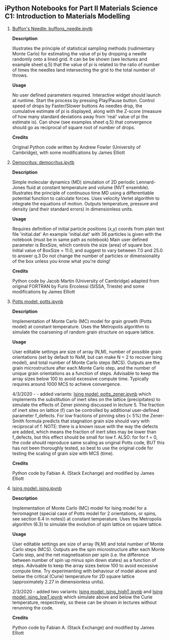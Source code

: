 ## iPython Notebooks for Part II Materials Science C1: Introduction to Materials Modelling

<ol>
<li>

[Buffon's Needle: buffons_needle.ipytb](https://partiic1-jae1001.notebooks.azure.com/j/notebooks/buffons_needle.ipynb)

**Description**

Illustrates the principle of statistical sampling methods (rudimentary Monte Carlo) for estimating
the value of pi by dropping a needle randomly onto a lined grid. It can be be shown (see lectures
and example sheet q.5) that the value of pi is related to the ratio of number of times the needles
land intersecting the grid to the total number of throws.

**Usage**

No user defined parameters required. Interactive widget should launch at runtime.
Start the process by pressing Play/Pause button. Control speed of drops by Faster/Slower buttons
As needles drop, the cumulative estimate of pi is displayed, along with the Z-score (measure of 
how many standard deviations away from 'real' value of pi the estimate is). Can show (see examples
sheet q.5) that convergence should go as reciprocal of square root of number of drops.

**Credits**

Original Python code written by Andrew Fowler (University of Cambridge), with some modifications
by James Elliott
</li>

<li>

[Democritus: democritus.ipytb](https://partiic1-jae1001.notebooks.azure.com/j/notebooks/democritus.ipynb)

**Description**

Simple molecular dynamics (MD) simulation of 2D periodic Lennard-Jones fluid at constant temperature
and volume (NVT ensemble). Illustrates the principle of continuous time MD using a differentiable
potential function to calculate forces. Uses velocity Verlet algorithm to integrate the equations of
motion. Outputs temperature, pressure and density (and their standard errors) in dimensionless units.

**Usage**

Requires definition of initial particle positions (x,y) coords from plain text file 'initial.dat'
An example 'initial.dat' with 36 particles is given with the notebook (must be in same path as notebook)
Main user defined parameter is BoxSize, which controls the size (area) of square box.
Initial value of BoxSize = 11.0, and suggest to vary between 7.0 and 25.0 to answer q.3 
Do not change the number of particles or dimensionality of the box unless you know what you're doing!

**Credits**

Python code by Jacob Martin (University of Cambridge) adapted from original FORTRAN by Furio Ercolessi
(SISSA, Trieste) and some modifications by James Elliott
</li>

<li>

[Potts model: potts.ipynb](https://partiic1-jae1001.notebooks.azure.com/j/notebooks/potts.ipynb)

**Description**

Implementation of Monte Carlo (MC) model for grain growth (Potts model) at constant temperature. Uses
the Metropolis algorithm to simulate the coarsening of random grain structure on square lattice.

**Usage**

User editable settings are size of array (N,M), number of possible grain orientations (set by default
to NxM, but can make N = 2 to recover Ising model), and total number of Monte Carlo steps (MCS). Outputs
are the grain microstructure after each Monte Carlo step, and the number of unique grain orientations
as a function of steps. Advisable to keep the array sizes below 100 to avoid excessive compute time.
Typically requires around 1000 MCS to achieve convergence.

4/3/2020 - - added variants: [Ising model: potts_zener.ipynb](https://partiic1-jae1001.notebooks.azure.com/j/notebooks/potts_zener.ipynb) which implements the substitution of inert sites on the lattice (precipitates) to simulate the effects of Zener pinning discussed in lecture 5. The fraction of inert sites on lattice (f) can be controlled by additional user-defined parameter f_defects. For *low* fractions of pinning sites (< 5%) the Zener-Smith formula predicts that stagnation grain size should vary with reciprocal of f. NOTE: there is a known issue with the way the defects are added, which means the fraction of inert sites may be lower than f_defects, but this effect should be small for low f. ALSO: for for f = 0, the code *should* reproduce same scaling as original Potts code, BUT this has not been thoroughly tested, so best to use the original code for testing the scaling of grain size with MCS (time).

**Credits**

Python code by Fabian A. (Stack Exchange) and modified by James Elliott
</li>

<li>

[Ising model: ising.ipynb](https://partiic1-jae1001.notebooks.azure.com/j/notebooks/ising.ipynb)

**Description**

Implementation of Monte Carlo (MC) model for Ising model for a ferromagnet (special case of Potts model for 2 orientations, or spins, see section 6.4 in notes)) at constant temperature. Uses the Metropolis algorithm (6.3) to simulate the evolution of spin lattice on square lattice.

**Usage**

User editable settings are size of array (N,M) and total number of Monte Carlo steps (MCS). Outputs
are the spin microstructure after each Monte Carlo step, and the net magnetisation per spin (i.e. the difference between number of spin up minus spin down states) as a function of steps. Advisable to keep the array sizes below 100 to avoid excessive compute time. Try experimenting with behaviour of model above and below the critical (Curie) temperature for 2D square lattice (approximately 2.27 in dimensionless units).

2/3/2020 - added two variants: [Ising model: ising_highT.ipynb](https://partiic1-jae1001.notebooks.azure.com/j/notebooks/ising_highT.ipynb) and [Ising model: ising_lowT.ipynb](https://partiic1-jae1001.notebooks.azure.com/j/notebooks/ising_lowT.ipynb) which simulate above and below the Curie temperature, respectively, so these can be shown in lectures without rerunning the code.

**Credits**

Python code by Fabian A. (Stack Exchange) and modified by James Elliott
</li>